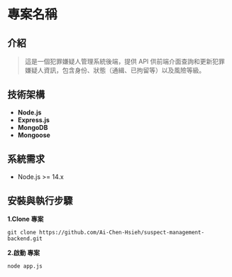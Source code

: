 # 專案名稱

## 介紹

> 這是一個犯罪嫌疑人管理系統後端，提供 API 供前端介面查詢和更新犯罪嫌疑人資訊，包含身份、狀態（通緝、已拘留等）以及風險等級。

## 技術架構

- **Node.js** 
- **Express.js**
- **MongoDB**
- **Mongoose**
  

## 系統需求
- Node.js >= 14.x



## 安裝與執行步驟
**1.Clone 專案**

 ```
 git clone https://github.com/Ai-Chen-Hsieh/suspect-management-backend.git
  ```

**2.啟動 專案**
 ```
 node app.js
  ```

 
